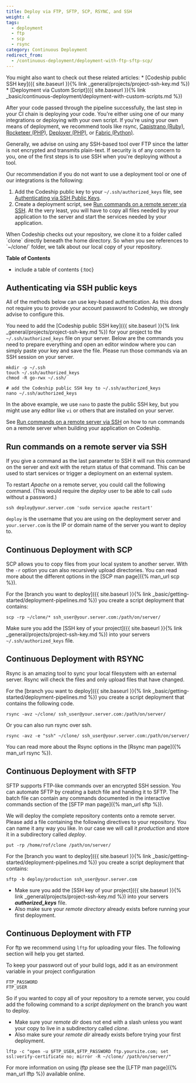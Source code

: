 ```yaml
---
title: Deploy via FTP, SFTP, SCP, RSYNC, and SSH
weight: 4
tags:
  - deployment
  - ftp
  - scp
  - rsync
category: Continuous Deployment
redirect_from:
  - /continuous-deployment/deployment-with-ftp-sftp-scp/
---
```

<div class="info-block">
  You might also want to check out these related articles:
  * [Codeship public SSH key]({{ site.baseurl }}{% link _general/projects/project-ssh-key.md %})
  * [Deployment via Custom Script]({{ site.baseurl }}{% link _basic/continuous-deployment/deployment-with-custom-scripts.md %})
</div>

After your code passed through the pipeline successfully, the last step in your CI chain is deploying your code. You're either using one of our many integrations or deploying with your own script. If you're using your own means of deployment, we recommend tools like rsync, [Capistrano (Ruby)](http://capistranorb.com/), [Rocketeer (PHP)](http://rocketeer.autopergamene.eu/), [Deployer (PHP)](https://deployer.org/), or [Fabric (Python)](http://www.fabfile.org/).

Generally, we advise on using any SSH-based tool over FTP since the latter is not encrypted and transmits plain-text. If security is of any concern to you, one of the first steps is to use SSH when you're deploying without a tool.

Our recommendation if you do not want to use a deployment tool or one of our integrations is the following:

1. Add the Codeship public key to your `~/.ssh/authorized_keys` file, see [Authenticating via SSH Public Keys](#authenticating-via-ssh-public-keys).
2. Create a deployment script, see [Run commands on a remote server via SSH](#run-commands-on-a-remote-server-via-ssh). At the very least, you will have to copy all files needed by your application to the server and start the services needed by your application.

<div class="info-block">
When Codeship checks out your repository, we clone it to a folder called `clone` directly beneath the home directory. So when you see references to `~/clone/` folder, we talk about our local copy of your repository.
</div>

**Table of Contents**
* include a table of contents
{:toc}

## Authenticating via SSH public keys

All of the methods below can use key-based authentication. As this does not require you to provide your account password to Codeship, we strongly advise to configure this.

You need to add the [Codeship public SSH key]({{ site.baseurl }}{% link _general/projects/project-ssh-key.md %}) for your project to the `~/.ssh/authorized_keys` file on your server. Below are the commands you need to prepare everything and open an editor window where you can simply paste your key and save the file. Please run those commands via an SSH session on your server.

```shell
mkdir -p ~/.ssh
touch ~/.ssh/authorized_keys
chmod -R go-rwx ~/.ssh/

# add the Codeship public SSH key to ~/.ssh/authorized_keys
nano ~/.ssh/authorized_keys
```
In the above example, we use `nano` to paste the public SSH key, but you might use any editor like `vi` or others that are installed on your server.

See [Run commands on a remote server via SSH](#run-commands-on-a-remote-server-via-ssh) on how to run commands on a remote server when building your application on Codeship.

## Run commands on a remote server via SSH

If you give a command as the last parameter to SSH it will run this command on the server and exit with the return status of that command. This can be used to start services or trigger a deployment on an external system.

To restart _Apache_ on a remote server, you could call the following command. (This would require the _deploy_ user to be able to call `sudo` without a password.)

```shell
ssh deploy@your.server.com 'sudo service apache restart'
```

`deploy` is the username that you are using on the deployment server and `your.server.com` is the IP or domain name of the server you want to deploy to.

## Continuous Deployment with SCP

SCP allows you to copy files from your local system to another server. With the `-r` option
you can also recursively upload directories. You can read more about the different options
in the [SCP man page]({% man_url scp %}).

For the [branch you want to deploy]({{ site.baseurl }}{% link _basic/getting-started/deployment-pipelines.md %}) you create a script deployment that contains:

```shell
scp -rp ~/clone/* ssh_user@your.server.com:/path/on/server/
```

Make sure you add the [SSH key of your project]({{ site.baseurl }}{% link _general/projects/project-ssh-key.md %})
into your servers `~/.ssh/authorized_keys` file.

## Continuous Deployment with RSYNC

Rsync is an amazing tool to sync your local filesystem with an external server. Rsync
will check the files and only upload files that have changed.

For the [branch you want to deploy]({{ site.baseurl }}{% link _basic/getting-started/deployment-pipelines.md %}) you create a script deployment that contains the following code.

```shell
rsync -avz ~/clone/ ssh_user@your.server.com:/path/on/server/
```

Or you can also run rsync over ssh.

```shell
rsync -avz -e "ssh" ~/clone/ ssh_user@your.server.com:/path/on/server/
```

You can read more about the Rsync options in the [Rsync man page]({% man_url rsync %}).

## Continuous Deployment with SFTP

SFTP supports FTP-like commands over an encrypted SSH session. You can automate SFTP by creating a batch file and handing it to SFTP. The batch file can contain any commands documented in the interactive commands section of the [SFTP man page]({% man_url sftp %}).

We will deploy the complete repository contents onto a remote server. Please add a file containing the following directives to your repository. You can name it any way you like. In our case we will call it _production_ and store it in a subdirectory called _deploy_.

```shell
put -rp /home/rof/clone /path/on/server/
```

For the [branch you want to deploy]({{ site.baseurl }}{% link _basic/getting-started/deployment-pipelines.md %}) you create a script deployment that contains:

```shell
sftp -b deploy/production ssh_user@your.server.com
```

* Make sure you add the [SSH key of your project]({{ site.baseurl }}{% link _general/projects/project-ssh-key.md %}) into your servers ***authorized_keys*** file.
* Also make sure your _remote directory_ already exists before running your first deployment.

## Continuous Deployment with FTP

For ftp we recommend using `lftp` for uploading your files. The following section will help you get started.

To keep your password out of your build logs, add it as an environment variable in your project configuration

```shell
FTP_PASSWORD
FTP_USER
```

So if you wanted to copy all of your repository to a remote server, you could add the following command to a _script deployment_ on the branch you want to deploy.

* Make sure your _remote dir_ does not end with a slash unless you want your copy to live in a subdirectory called _clone_.
* Also make sure your _remote dir_ already exists before trying your first deployment.

```shell
lftp -c "open -u $FTP_USER,$FTP_PASSWORD ftp.yoursite.com; set ssl:verify-certificate no; mirror -R ~/clone/ /path/on/server/"
```

For more information on using _lftp_ please see the [LFTP man page]({% man_url lftp %}) available online.
